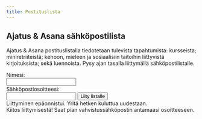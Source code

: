 ```yaml
---
title: Postituslista
---
```


Ajatus & Asana sähköpostilista
------------------------------

Ajatus & Asana postituslistalla tiedotetaan tulevista tapahtumista: kursseista; miniretriiteistä; kehoon, mieleen ja sosiaalisiin taitoihin liittyvistä kirjoituksista; sekä luennoista. Pysy ajan tasalla liittymällä sähköpostilistalle. 

<div>
<div class="mailinglist-form">
<div class="contact-info">Nimesi: </div><input type="text" class="name" />
<div class="contact-info">Sähköpostiosoitteesi: </div><input type="text" class="email" />
<input class="join-button" type="button" value="Liity listalle" />
<div class="error">Liittyminen epäonnistui. Yritä hetken kuluttua uudestaan.</div>
</div>
<div class="mailinglist-ok">Kiitos liittymisestä! Saat pian vahvistussähköpostin antamaasi osoitteeseen.</div>
